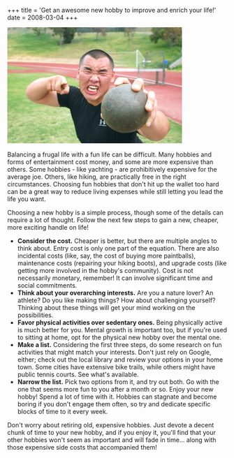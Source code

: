+++
title = 'Get an awesome new hobby to improve and enrich your life!'
date = 2008-03-04
+++

<img src="./shotput.jpg" alt="A man throwing a shotput" class="photo" />

Balancing a frugal life with a fun life can be difficult. Many hobbies and forms of entertainment cost money, and some are more expensive than others. Some hobbies - like yachting - are prohibitively expensive for the average joe. Others, like hiking, are practically free in the right circumstances. Choosing fun hobbies that don't hit up the wallet too hard can be a great way to reduce living expenses while still letting you lead the life you want.

Choosing a new hobby is a simple process, though some of the details can require a lot of thought. Follow the next few steps to gain a new, cheaper, more exciting handle on life!

- **Consider the cost.** Cheaper is better, but there are multiple angles to think about. Entry cost is only one part of the equation. There are also incidental costs (like, say, the cost of buying more paintballs), maintenance costs (repairing your hiking boots), and upgrade costs (like getting more involved in the hobby's community). Cost is not necessarily monetary, remember! It can involve significant time and social commitments.
- **Think about your overarching interests.** Are you a nature lover? An athlete? Do you like making things? How about challenging yourself? Thinking about these things will get your mind working on the possibilities.
- **Favor physical activities over sedentary ones.** Being physically active is much better for you. Mental growth is important too, but if you're used to sitting at home, opt for the physical new hobby over the mental one.
- **Make a list.** Considering the first three steps, do some research on fun activities that might match your interests. Don't just rely on Google, either; check out the local library and review your options in your home town. Some cities have extensive bike trails, while others might have public tennis courts. See what's available.
- **Narrow the list.** Pick two options from it, and try out both. Go with the one that seems more fun to you after a month or so. Enjoy your new hobby! Spend a lot of time with it. Hobbies can stagnate and become boring if you don't engage them often, so try and dedicate specific blocks of time to it every week.

Don't worry about retiring old, expensive hobbies. Just devote a decent chunk of time to your new hobby, and if you enjoy it, you'll find that your other hobbies won't seem as important and will fade in time... along with those expensive side costs that accompanied them!

